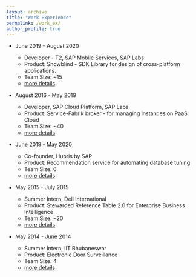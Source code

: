 ```yaml
---
layout: archive
title: "Work Experience"
permalink: /work_ex/
author_profile: true
---
```


* June 2019 - August 2020
    * Developer - T2, SAP Mobile Services, SAP Labs
    * Product: Snowblind - SDK Library for design of cross-platform applications.
    * Team Size: ~15
    * [more details](https://pritishmishra.github.io/projects/#mdk)

* August 2016 - May 2019
    * Developer, SAP Cloud Platform, SAP Labs
    * Product: Service-Fabrik broker - for managing instances on PaaS Cloud
    * Team Size: ~40
    * [more details](https://pritishmishra.github.io/projects/#sf)

* June 2019 - May 2020
    * Co-founder, Hubris by SAP
    * Product: Recommendation service for automating database tuning
    * Team Size: 6
    * [more details](https://pritishmishra.github.io/projects/#hubris)

* May 2015 - July 2015
    * Summer Intern, Dell International
    * Product: Stewarded Reference Table 2.0 for Enterprise Business Intelligence
    * Team Size: ~20
    * [more details](https://pritishmishra.github.io/projects/#srt)

* May 2014 - June 2014
    * Summer Intern, IIT Bhubaneswar
    * Product: Electronic Door Surveillance
    * Team Size: 4
    * [more details](https://pritishmishra.github.io/projects/#eds)

